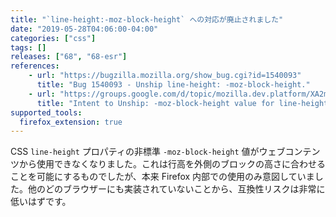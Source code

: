 ```yaml
---
title: "`line-height:-moz-block-height` への対応が廃止されました"
date: "2019-05-28T04:06:00-04:00"
categories: ["css"]
tags: []
releases: ["68", "68-esr"]
references:
    - url: "https://bugzilla.mozilla.org/show_bug.cgi?id=1540093"
      title: "Bug 1540093 - Unship line-height: -moz-block-height."
    - url: "https://groups.google.com/d/topic/mozilla.dev.platform/XA2mqBeNrk4/discussion"
      title: "Intent to Unship: -moz-block-height value for line-height"
supported_tools:
  firefox_extension: true
---
```

CSS `line-height` プロパティの非標準 `-moz-block-height` 値がウェブコンテンツから使用できなくなりました。これは行高を外側のブロックの高さに合わせることを可能にするものでしたが、本来 Firefox 内部での使用のみ意図していました。他のどのブラウザーにも実装されていないことから、互換性リスクは非常に低いはずです。
